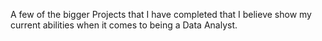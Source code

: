 A few of the bigger Projects that I have completed that I believe show my current abilities when it comes to being a Data Analyst. 
